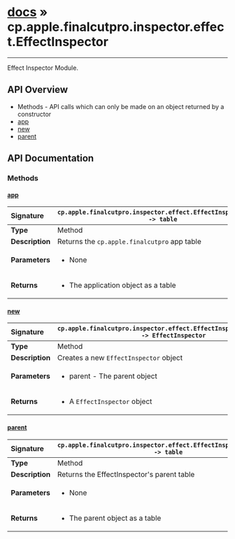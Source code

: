 # [docs](index.md) » cp.apple.finalcutpro.inspector.effect.EffectInspector
---

Effect Inspector Module.

## API Overview
* Methods - API calls which can only be made on an object returned by a constructor
 * [app](#app)
 * [new](#new)
 * [parent](#parent)

## API Documentation

### Methods

#### [app](#app)
| <span style="float: left;">**Signature**</span> | <span style="float: left;">`cp.apple.finalcutpro.inspector.effect.EffectInspector:app() -> table` </span>                                                          |
| -----------------------------------------------------|---------------------------------------------------------------------------------------------------------|
| **Type**                                             | Method                                                                                         |
| **Description**                                      | Returns the `cp.apple.finalcutpro` app table                                                                                         |
| **Parameters**                                       | <ul><li>None</li></ul>   |
| **Returns**                                          | <ul><li>The application object as a table</li></ul>            |

#### [new](#new)
| <span style="float: left;">**Signature**</span> | <span style="float: left;">`cp.apple.finalcutpro.inspector.effect.EffectInspector.new(parent) -> EffectInspector` </span>                                                          |
| -----------------------------------------------------|---------------------------------------------------------------------------------------------------------|
| **Type**                                             | Method                                                                                         |
| **Description**                                      | Creates a new `EffectInspector` object                                                                                         |
| **Parameters**                                       | <ul><li>parent - The parent object</li></ul>   |
| **Returns**                                          | <ul><li>A <code>EffectInspector</code> object</li></ul>            |

#### [parent](#parent)
| <span style="float: left;">**Signature**</span> | <span style="float: left;">`cp.apple.finalcutpro.inspector.effect.EffectInspector:parent() -> table` </span>                                                          |
| -----------------------------------------------------|---------------------------------------------------------------------------------------------------------|
| **Type**                                             | Method                                                                                         |
| **Description**                                      | Returns the EffectInspector's parent table                                                                                         |
| **Parameters**                                       | <ul><li>None</li></ul>   |
| **Returns**                                          | <ul><li>The parent object as a table</li></ul>            |


